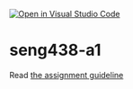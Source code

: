 [![Open in Visual Studio Code](https://classroom.github.com/assets/open-in-vscode-c66648af7eb3fe8bc4f294546bfd86ef473780cde1dea487d3c4ff354943c9ae.svg)](https://classroom.github.com/online_ide?assignment_repo_id=9784646&assignment_repo_type=AssignmentRepo)
# seng438-a1

Read [the assignment guideline](seng438-a1.md) 
